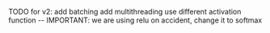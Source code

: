 TODO for v2:
    add batching
    add multithreading
    use different activation function -- IMPORTANT: we are using relu on accident, change it to softmax